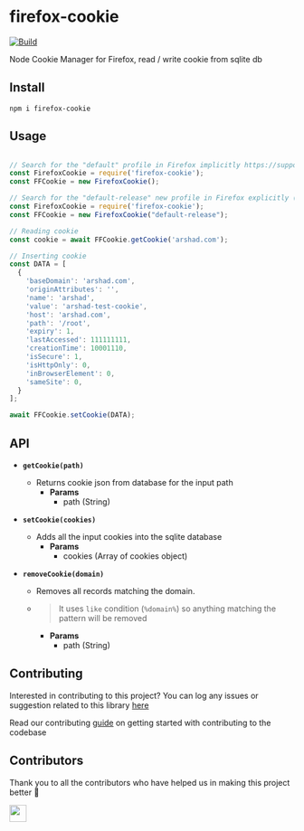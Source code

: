 # firefox-cookie

[![Build](https://github.com/arshadkazmi42/firefox-cookie/actions/workflows/nodejs.yml/badge.svg)](https://github.com/arshadkazmi42/firefox-cookie/actions/workflows/nodejs.yml)

Node Cookie Manager for Firefox, read / write cookie from sqlite db

## Install

```
npm i firefox-cookie
```

## Usage

```javascript

// Search for the "default" profile in Firefox implicitly https://support.mozilla.org/gl/questions/1264072
const FirefoxCookie = require('firefox-cookie');
const FFCookie = new FirefoxCookie();

// Search for the "default-release" new profile in Firefox explicitly (or any other profile you give as parameter)
const FirefoxCookie = require('firefox-cookie');
const FFCookie = new FirefoxCookie("default-release");

// Reading cookie
const cookie = await FFCookie.getCookie('arshad.com');

// Inserting cookie
const DATA = [
  {
    'baseDomain': 'arshad.com',
    'originAttributes': '',
    'name': 'arshad',
    'value': 'arshad-test-cookie',
    'host': 'arshad.com',
    'path': '/root',
    'expiry': 1,
    'lastAccessed': 111111111,
    'creationTime': 10001110,
    'isSecure': 1,
    'isHttpOnly': 0,
    'inBrowserElement': 0,
    'sameSite': 0,
  }
];

await FFCookie.setCookie(DATA);
```

## API

- **`getCookie(path)`**
  - Returns cookie json from database for the input path
    - **Params**
      - path (String)

- **`setCookie(cookies)`**
  - Adds all the input cookies into the sqlite database
    - **Params**
      - cookies (Array of cookies object)

- **`removeCookie(domain)`**
  - Removes all records matching the domain.
  - > It uses `like` condition (`%domain%`) so anything matching the pattern will be removed
    - **Params**
      - path (String)

## Contributing

Interested in contributing to this project?
You can log any issues or suggestion related to this library [here](https://github.com/arshadkazmi42/firefox-cookie/issues/new)

Read our contributing [guide](CONTRIBUTING.md) on getting started with contributing to the codebase

## Contributors

Thank you to all the contributors who have helped us in making this project better :raised_hands:

<a href="https://github.com/arshadkazmi42"><img src="https://github.com/arshadkazmi42.png" width="30" /></a>
